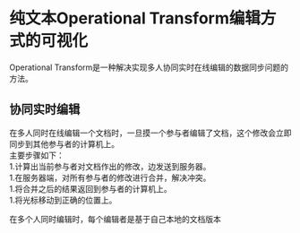 # 纯文本Operational Transform编辑方式的可视化  

Operational Transform是一种解决实现多人协同实时在线编辑的数据同步问题的方法。  

## 协同实时编辑  

在多人同时在线编辑一个文档时，一旦摸一个参与者编辑了文档，这个修改会立即同步到其他参与者的计算机上。  
主要步骤如下：  
1.计算出当前参与者对文档作出的修改，边发送到服务器。  
1.在服务器端，对所有参与者的修改进行合并，解决冲突。  
1.将合并之后的结果返回到参与者的计算机上。  
1.将光标移动到正确的位置上。  

在多个人同时编辑时，每个编辑者是基于自己本地的文档版本